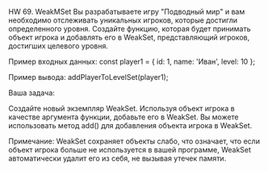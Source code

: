 HW 69. WeakMSet
Вы разрабатываете игру "Подводный мир" и вам необходимо отслеживать уникальных игроков, 
которые достигли определенного уровня.
Создайте функцию, которая будет принимать объект игрока и добавлять его в WeakSet,
представляющий игроков, достигших целевого уровня.

Пример входных данных:
const player1 = { id: 1, name: 'Иван', level: 10 };

Пример вывода:
addPlayerToLevelSet(player1);

Ваша задача:

Создайте новый экземпляр WeakSet.
Используя объект игрока в качестве аргумента функции, добавьте его в WeakSet.
Вы можете использовать метод add() для добавления объекта игрока в WeakSet.

Примечание: WeakSet сохраняет объекты слабо, что означает, что если объект
игрока больше не используется в вашей программе, WeakSet автоматически удалит
его из себя, не вызывая утечек памяти.

